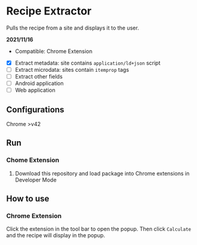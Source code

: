 # Recipe Extractor
Pulls the recipe from a site and displays it to the user.

**2021/11/16**
* Compatible: Chrome Extension
* [x] Extract metadata: site contains `application/ld+json` script
* [ ] Extract microdata: sites contain `itemprop` tags
* [ ] Extract other fields
* [ ] Android application
* [ ] Web application

## Configurations
Chrome >v42


## Run
### Chome Extension
  1. Download this repository and load package into Chrome extensions in Developer Mode

## How to use
### Chrome Extension
Click the extension in the tool bar to open the popup. Then click `Calculate` and the recipe will display in the popup.
